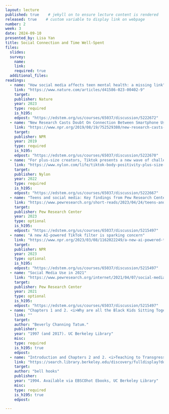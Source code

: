 ```yaml
---
layout: lecture
published: true    # jekyll on to ensure lecture content is rendered
released: true    # custom variable to display link on webpage
number: 2
week: 3
date: 2024-09-10
presented_by: Lisa Yan
title: Social Connection and Time Well-Spent
files:
  slides:
  survey:
    name: 
    link: 
    required: true
  additional_files:
readings: 
  - name: "How social media affects teen mental health: a missing link"
    link: "https://www.nature.com/articles/d41586-023-00402-9"
    target:
    publisher: Nature
    year: 2023
    type: required
    is_h195: 
    edpost: "https://edstem.org/us/courses/65037/discussion/5222672"
  - name: "New Research Casts Doubt On Connection Between Smartphone Use And Teen Mental Health"
    link: "https://www.npr.org/2019/08/19/752529380/new-research-casts-doubt-on-connection-between-smartphone-use-and-teen-mental-he"
    target:
    publisher: NPR
    year: 2019
    type: required
    is_h195: 
    edpost: "https://edstem.org/us/courses/65037/discussion/5222670"
  - name: "For plus-size creators, Tiktok presents a new wave of challenges"
    link: "https://www.nylon.com/life/tiktok-body-positivity-plus-size-creators"
    target:
    publisher: Nylon
    year: 2022
    type: required
    is_h195: 
    edpost: "https://edstem.org/us/courses/65037/discussion/5222667"
  - name: "Teens and social media: Key findings from Pew Research Center surveys"
    link: "https://www.pewresearch.org/short-reads/2023/04/24/teens-and-social-media-key-findings-from-pew-research-center-surveys/"
    target:
    publisher: Pew Research Center
    year: 2023
    type: optional
    is_h195: 
    edpost: "https://edstem.org/us/courses/65037/discussion/5215497"
  - name: "A new AI-powered TikTok filter is sparking concern"
    link: "https://www.npr.org/2023/03/08/1162022249/a-new-ai-powered-tiktok-filter-is-sparking-concern"
    target:
    publisher: NPR
    year: 2023
    type: optional
    is_h195: 
    edpost: "https://edstem.org/us/courses/65037/discussion/5215497"
  - name: "Social Media Use in 2021"
    link: "https://www.pewresearch.org/internet/2021/04/07/social-media-use-in-2021/"
    target:
    publisher: Pew Research Center
    year: 2021
    type: optional
    is_h195: 
    edpost: "https://edstem.org/us/courses/65037/discussion/5215497"
  - name: "Chapters 1 and 2. <i>Why are all the Black Kids Sitting Together in the Cafeteria?</i>"
    link: ""
    target: 
    author: "Beverly Channing Tatum."
    publisher:
    year: "1997 (and 2017). UC Berkeley Library"
    misc: 
    type: required
    is_h195: true
    edpost: 
  - name: "Introduction and Chapters 2 and 2. <i>Teaching to Transgress</i>"
    link: "https://search.library.berkeley.edu/discovery/fulldisplay?docid=cdi_askewsholts_vlebooks_9781135200015&context=PC&vid=01UCS_BER:UCB&lang=en&search_scope=DN_and_CI&adaptor=Primo%20Central&tab=Default_UCLibrarySearch&query=any,contains,Introduction%20and%20Chapters%202%20and%202.%20Teaching%20to%20Transgress.&offset=0"
    target: 
    author: "bell hooks"
    publisher:
    year: "1994. Available via EBSCOhot Ebooks, UC Berkeley Library"
    misc: 
    type: required
    is_h195: true
    edpost:

---
```


<!-- information here -->
